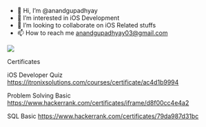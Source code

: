- 👋 Hi, I’m @anandgupadhyay
- 👀 I’m interested in iOS Development
- 💞️ I’m looking to collaborate on iOS Related stuffs
- 📫 How to reach me anandgupadhyay03@gmail.com


<p>
<a href="https://www.hackerrank.com/anandgupadhyay03"><img src="https://github.com/mariazevedo88/hackerrank-challenges/raw/master/src/main/resources/logo.png"></a>


Certificates

iOS Developer Quiz
https://itronixsolutions.com/courses/certificate/ac4d1b9994

Problem Solving Basic
https://www.hackerrank.com/certificates/iframe/d8f00cc4e4a2

SQL Basic
https://www.hackerrank.com/certificates/79da987d31bc

<!---
anandgupadhyay/anandgupadhyay is a ✨ special ✨ repository because its `README.md` (this file) appears on your GitHub profile.
You can click the Preview link to take a look at your changes.
--->
